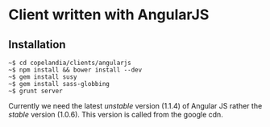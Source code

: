 # Client written with AngularJS

## Installation

    ~$ cd copelandia/clients/angularjs
    ~$ npm install && bower install --dev
    ~$ gem install susy
    ~$ gem install sass-globbing
    ~$ grunt server

Currently we need the latest _unstable_ version (1.1.4) of Angular JS rather the _stable_ version (1.0.6). This version is called from the google cdn.
